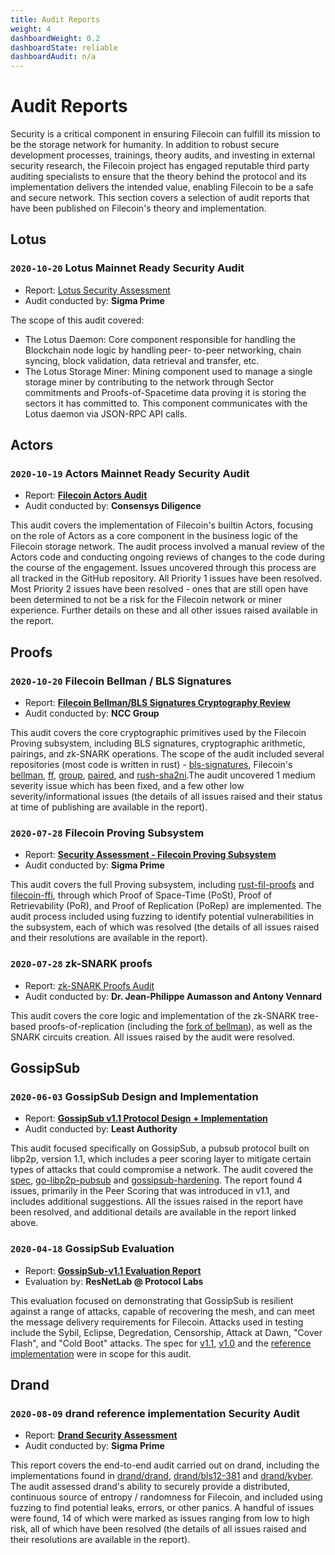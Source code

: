 ```yaml
---
title: Audit Reports
weight: 4
dashboardWeight: 0.2
dashboardState: reliable
dashboardAudit: n/a
---
```


# Audit Reports

Security is a critical component in ensuring Filecoin can fulfill its mission to be the storage network for humanity. In addition to robust secure development processes, trainings, theory audits, and investing in external security research, the Filecoin project has engaged reputable third party auditing specialists to ensure that the theory behind the protocol and its implementation delivers the intended value, enabling Filecoin to be a safe and secure network. This section covers a selection of audit reports that have been published on Filecoin's theory and implementation.

## Lotus

### `2020-10-20` Lotus Mainnet Ready Security Audit

- Report: [Lotus Security Assessment](https://drive.google.com/file/d/1pJnvxlz4ie9oB4NyzPRsTfs0QgYWaDdW/view)
- Audit conducted by: **Sigma Prime**

The scope of this audit covered:

- The Lotus Daemon: Core component responsible for handling the Blockchain node logic by handling peer- to-peer networking, chain syncing, block validation, data retrieval and transfer, etc.
- The Lotus Storage Miner: Mining component used to manage a single storage miner by contributing to the network through Sector commitments and Proofs-of-Spacetime data proving it is storing the sectors it has committed to. This component communicates with the Lotus daemon via JSON-RPC API calls.

## Actors

### `2020-10-19` Actors Mainnet Ready Security Audit

- Report: [**Filecoin Actors Audit**](https://diligence.consensys.net/audits/2020/09/filecoin-actors/)
- Audit conducted by: **Consensys Diligence**

This audit covers the implementation of Filecoin's builtin Actors, focusing on the role of Actors as a core component in the business logic of the Filecoin storage network. The audit process involved a manual review of the Actors code and conducting ongoing reviews of changes to the code during the course of the engagement. Issues uncovered through this process are all tracked in the GitHub repository. All Priority 1 issues have been resolved. Most Priority 2 issues have been resolved - ones that are still open have been determined to not be a risk for the Filecoin network or miner experience. Further details on these and all other issues raised available in the report.

## Proofs

### `2020-10-20` Filecoin Bellman / BLS Signatures

- Report: [**Filecoin Bellman/BLS Signatures Cryptography Review**](https://research.nccgroup.com/wp-content/uploads/2020/10/NCC_Group_ProtocolLabs_PRLB007_Report_2020-10-20_v1.0.pdf)
- Audit conducted by: **NCC Group**

This audit covers the core cryptographic primitives used by the Filecoin Proving subsystem, including BLS signatures, cryptographic arithmetic, pairings, and zk-SNARK operations. The scope of the audit included several repositories (most code is written in rust) - [bls-signatures](https://github.com/filecoin-project/bls-signatures/), Filecoin's [bellman](https://github.com/filecoin-project/bellman/), [ff](https://github.com/filecoin-project/ff), [group](https://github.com/filecoin-project/group), [paired](https://github.com/filecoin-project/paired), and [rush-sha2ni](https://github.com/filecoin-project/rust-sha2ni).The audit uncovered 1 medium severity issue which has been fixed, and a few other low severity/informational issues (the details of all issues raised and their status at time of publishing are available in the report). 

### `2020-07-28` Filecoin Proving Subsystem

- Report: [**Security Assessment - Filecoin Proving Subsystem**](https://github.com/filecoin-project/rust-fil-proofs/blob/master/audits/Sigma-Prime-Protocol-Labs-Filecoin-Proofs-Security-Review-v2.1.pdf)
- Audit conducted by: **Sigma Prime**

This audit covers the full Proving subsystem, including [rust-fil-proofs](https://github.com/filecoin-project/rust-fil-proofs) and [filecoin-ffi](https://github.com/filecoin-project/filecoin-ffi), through which Proof of Space-Time (PoSt), Proof of Retrievability (PoR), and Proof of Replication (PoRep) are implemented. The audit process included using fuzzing to identify potential vulnerabilities in the subsystem, each of which was resolved (the details of all issues raised and their resolutions are available in the report).

### `2020-07-28` zk-SNARK proofs

- Report: [zk-SNARK Proofs Audit](https://github.com/filecoin-project/rust-fil-proofs/blob/master/audits/protocolai-audit-20200728.pdf)
- Audit conducted by: **Dr. Jean-Philippe Aumasson and Antony Vennard**

This audit covers the core logic and implementation of the zk-SNARK tree-based proofs-of-replication (including the [fork of bellman](https://github.com/filecoin-project/bellman)), as well as the SNARK circuits creation. All issues raised by the audit were resolved.

## GossipSub

### `2020-06-03` GossipSub Design and Implementation

- Report: [**GossipSub v1.1 Protocol Design + Implementation**](https://gateway.ipfs.io/ipfs/QmWR376YyuyLewZDzaTHXGZr7quL5LB13HRFnNdSJ3CyXu/Least%20Authority%20-%20Gossipsub%20v1.1%20Final%20Audit%20Report%20%28v2%29.pdf)
- Audit conducted by: **Least Authority**

This audit focused specifically on GossipSub, a pubsub protocol built on libp2p, version 1.1, which includes a peer scoring layer to mitigate certain types of attacks that could compromise a network. The audit covered the [spec](https://github.com/libp2p/specs/blob/master/pubsub/gossipsub), [go-libp2p-pubsub](https://github.com/libp2p/go-libp2p-pubsub) and [gossipsub-hardening](https://github.com/libp2p/gossipsub-hardening/). The report found 4 issues, primarily in the Peer Scoring that was introduced in v1.1, and includes additional suggestions. All the issues raised in the report have been resolved, and additional details are available in the report linked above.

### `2020-04-18` GossipSub Evaluation

- Report: [**GossipSub-v1.1 Evaluation Report**](https://gateway.ipfs.io/ipfs/QmRAFP5DBnvNjdYSbWhEhVRJJDFCLpPyvew5GwCCB4VxM4)
- Evaluation by: **ResNetLab @ Protocol Labs**

This evaluation focused on demonstrating that GossipSub is resilient against a range of attacks, capable of recovering the mesh, and can meet the message delivery requirements for Filecoin. Attacks used in testing include the Sybil, Eclipse, Degredation, Censorship, Attack at Dawn, "Cover Flash", and "Cold Boot" attacks. The spec for [v1.1](https://github.com/libp2p/specs/blob/master/pubsub/gossipsub/gossipsub-v1.1.md), [v1.0](https://github.com/libp2p/specs/blob/master/pubsub/gossipsub/gossipsub-v1.0.md) and the [reference implementation](https://github.com/libp2p/go-libp2p-pubsub) were in scope for this audit.

## Drand

### `2020-08-09` drand reference implementation Security Audit

- Report: [**Drand Security Assessment**](https://drive.google.com/file/d/1fCy1ynO78gJLCNbqBruzHx7bh72Tu-q2/view)
- Audit conducted by: **Sigma Prime**

This report covers the end-to-end audit carried out on drand, including the implementations found in [drand/drand](https://github.com/drand/drand), [drand/bls12-381](https://github.com/drand/bls12-381) and [drand/kyber](https://github.com/drand/kyber). The audit assessed drand's ability to securely provide a distributed, continuous source of entropy / randomness for Filecoin, and included using fuzzing to find potential leaks, errors, or other panics. A handful of issues were found, 14 of which were marked as issues ranging from low to high risk, all of which have been resolved (the details of all issues raised and their resolutions are available in the report).
